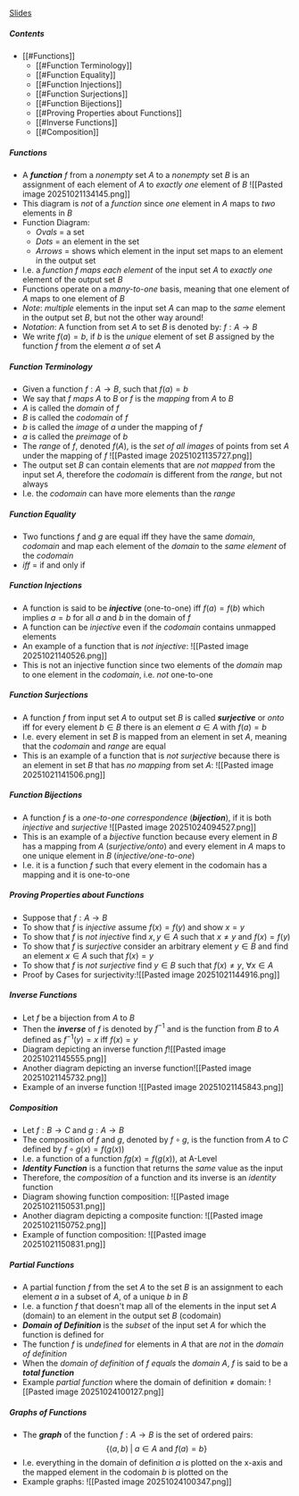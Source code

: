[Slides](https://ele.exeter.ac.uk/pluginfile.php/5388727/mod_resource/content/1/Handouts_05.pdf)


##### Contents
 - [[#Functions]]
	 - [[#Function Terminology]]
	 - [[#Function Equality]]
	 - [[#Function Injections]]
	 - [[#Function Surjections]]
	 - [[#Function Bijections]]
	 - [[#Proving Properties about Functions]]
	 - [[#Inverse Functions]]
	 - [[#Composition]]


##### Functions
 - A ***function*** $f$ from a *nonempty* set $A$ to a *nonempty* set $B$ is an assignment of each element of $A$ to *exactly one* element of $B$ ![[Pasted image 20251021134145.png]]
 - This diagram is *not* of a *function* since *one* element in $A$ maps to *two* elements in $B$
 - Function Diagram:
	 - *Ovals* = a set
	 - *Dots* = an element in the set
	 - *Arrows* = shows which element in the input set maps to an element in the output set
 - I.e. a *function* $f$ *maps each element* of the input set $A$ to *exactly one* element of the output set $B$
 - Functions operate on a *many-to-one* basis, meaning that one element of $A$ maps to one element of $B$
 - *Note*: *multiple* elements in the input set $A$ can map to the *same* element in the output set $B$, but not the other way around!
 - *Notation*: A function from set $A$ to set $B$ is denoted by: $f : A \rightarrow B$
 - We write $f(a) = b$, if $b$ is the *unique* element of set $B$ assigned by the function $f$ from the element $a$ of set $A$


##### Function Terminology
 - Given a function $f : A \rightarrow B$, such that $f(a) = b$
 - We say that $f$ *maps* $A$ to $B$ or $f$ is the *mapping* from $A$ to $B$
 - $A$ is called the *domain* of $f$
 - $B$ is called the *codomain* of $f$
 - $b$ is called the *image* of $a$ under the mapping of $f$
 - $a$ is called the *preimage* of $b$
 - The *range* of $f$, denoted $f(A)$, is the *set of all images* of points from set $A$ under the mapping of $f$ ![[Pasted image 20251021135727.png]]
 - The output set $B$ can contain elements that are *not mapped* from the input set $A$, therefore the *codomain* is different from the *range*, but not always
 - I.e. the *codomain* can have more elements than the *range*


##### Function Equality
 - Two functions $f$ and $g$ are equal iff they have the same *domain*, *codomain* and map each element of the *domain* to the *same element* of the *codomain*
 - *iff* = if and only if


##### Function Injections
 - A function is said to be ***injective*** (one-to-one) iff $f(a) = f(b)$ which implies $a = b$ for all $a$ and $b$ in the domain of $f$
 - A function can be *injective* even if the *codomain* contains unmapped elements
 - An example of a function that is *not injective*: ![[Pasted image 20251021140526.png]]
 - This is not an injective function since two elements of the *domain* map to one element in the *codomain*, i.e. *not* one-to-one


##### Function Surjections
 - A function $f$ from input set $A$ to output set $B$ is called ***surjective*** or *onto* iff for every element $b \in B$ there is an element $a \in A$ with $f(a) = b$
 - I.e. every element in set $B$ is mapped from an element in set $A$, meaning that the *codomain* and *range* are equal
 - This is an example of a function that is *not surjective* because there is an element in set $B$ that has *no mapping* from set $A$: ![[Pasted image 20251021141506.png]]


##### Function Bijections
 - A function $f$ is a *one-to-one correspondence* (***bijection***), if it is both *injective* and *surjective* ![[Pasted image 20251024094527.png]]
 - This is an example of a *bijective* function because every element in $B$ has a mapping from $A$ (*surjective/onto*) and every element in $A$ maps to one unique element in $B$ (*injective/one-to-one*)
 - I.e. it is a function $f$ such that every element in the codomain has a mapping and it is one-to-one


##### Proving Properties about Functions
 - Suppose that $f : A \rightarrow B$
 - To show that $f$ is *injective* assume $f(x) = f(y)$ and show $x = y$
 - To show that $f$ is *not injective* find $x, y \in A$ such that $x \not = y$ and $f(x) = f(y)$
 - To show that $f$ is *surjective* consider an arbitrary element $y \in B$ and find an element $x \in A$ such that $f(x) = y$
 - To show that $f$ is *not surjective* find $y \in B$ such that $f(x) \not = y$, $\forall x \in A$
 - Proof by Cases for surjectivity:![[Pasted image 20251021144916.png]]


##### Inverse Functions
 - Let $f$ be a bijection from $A$ to $B$
 - Then the ***inverse*** of $f$ is denoted by $f^{-1}$ and is the function from $B$ to $A$ defined as $f^{-1}(y) = x$ iff $f(x) = y$
 - Diagram depicting an inverse function $f$![[Pasted image 20251021145555.png]]
 - Another diagram depicting an inverse function![[Pasted image 20251021145732.png]]
 - Example of an inverse function ![[Pasted image 20251021145843.png]]


##### Composition
 - Let $f : B \rightarrow C$ and $g : A \rightarrow B$
 - The composition of $f$ and $g$, denoted by $f \circ g$, is the function from $A$ to $C$ defined by $f \circ g(x) = f(g(x))$
 - I.e. a function of a function $fg(x) = f(g(x))$, at A-Level
 - ***Identity Function*** is a function that returns the *same* value as the input
 - Therefore, the *composition* of a function and its inverse is an *identity* function
 - Diagram showing function composition: ![[Pasted image 20251021150531.png]]
 - Another diagram depicting a composite function: ![[Pasted image 20251021150752.png]]
 - Example of function composition: ![[Pasted image 20251021150831.png]]


##### Partial Functions
 - A partial function $f$ from the set $A$ to the set $B$ is an assignment to each element $a$ in a subset of $A$, of a unique $b$ in $B$
 - I.e. a function $f$ that doesn't map all of the elements in the input set $A$ (domain) to an element in the output set $B$ (codomain)
 - ***Domain of Definition*** is the *subset* of the input set $A$ for which the function is defined for
 - The function $f$ is *undefined* for elements in $A$ that are *not* in the *domain of definition*
 - When the *domain of definition* of $f$ *equals* the *domain* $A$, $f$ is said to be a ***total function***
 - Example *partial function* where the domain of definition $\not =$ domain: ![[Pasted image 20251024100127.png]]


##### Graphs of Functions
 - The ***graph*** of the function $f : A \rightarrow B$ is the set of ordered pairs:
$$
\{ (a,b) \; | \; a \in A \text{ and } f(a) = b\}
$$
 - I.e. everything in the domain of definition $a$ is plotted on the x-axis and the mapped element in the codomain $b$ is plotted on the 
 - Example graphs: ![[Pasted image 20251024100347.png]]






